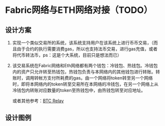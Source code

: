 # Fabric网络与ETH网络对接（TODO）

## 设计方案
1. 实现一个类似交易所的系统，该系统支持用户在该系统上进行币币交易，（而且由于合约的执行需要消费gas，所以也支持法币交易，进行gas充值，或者将代币转法币，ps：这是个大系统，目前只是想法而已）
2. 该交易系统在Fabric网络和Eth网络都有两个钱包：冷钱包、热钱包。冷钱包内的资产只允许转至热钱包，热钱包负责与本网络内的其他钱包进行转账。转账时，调用转帐方支付所耗费的gas。由一个网络将token转至另一个网络时，即将本网络内的token转至交易所在本网络的冷钱包，在另一个网络上从冷钱包内转账对应数量的token至热钱包中，由热钱包转至对应地址。

    或者其他参考：[BTC Relay](http://btcrelay.org/)

## 设计图例
